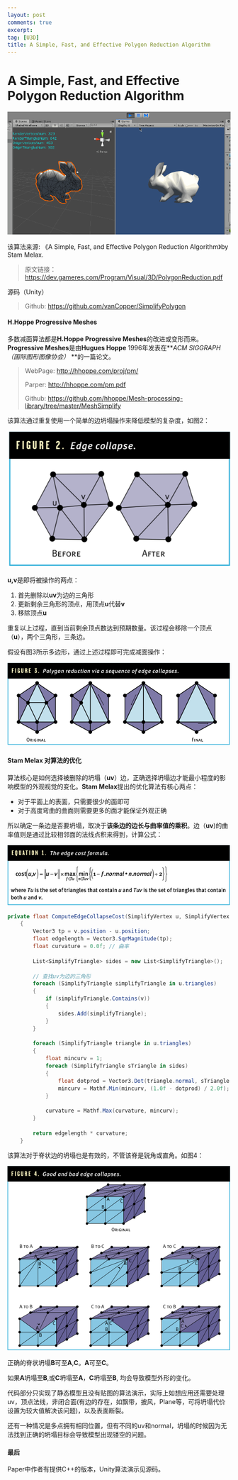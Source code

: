 ```yaml
---
layout: post
comments: true
excerpt:
tag: [U3D]
title: A Simple, Fast, and Effective Polygon Reduction Algorithm
---
```




# A Simple, Fast, and Effective Polygon Reduction Algorithm

![](../Images/rabit.gif)



该算法来源: 《A Simple, Fast, and Effective Polygon Reduction Algorithm》by Stam Melax.

> 原文链接：https://dev.gameres.com/Program/Visual/3D/PolygonReduction.pdf

源码（Unity）

> Github: https://github.com/vanCopper/SimplifyPolygon



#### H.Hoppe Progressive Meshes

多数减面算法都是**H.Hoppe Progressive Meshes**的改进或变形而来。**Progressive Meshes**是由**Hugues Hoppe** 1996年发表在***ACM SIGGRAPH（国际图形图像协会）* **的一篇论文。

> WebPage: http://hhoppe.com/proj/pm/
>
> Parper: http://hhoppe.com/pm.pdf
>
> Github: https://github.com/hhoppe/Mesh-processing-library/tree/master/MeshSimplify

该算法通过重复使用一个简单的边坍塌操作来降低模型的复杂度，如图2：

![](../images/sp_01.png)

**u,v**是即将被操作的两点：

1. 首先删除以**uv**为边的三角形
2. 更新剩余三角形的顶点，用顶点**u**代替**v**
3. 移除顶点**u**

重复以上过程，直到当前剩余顶点数达到预期数量。该过程会移除一个顶点（**u**），两个三角形，三条边。

假设有图3所示多边形，通过上述过程即可完成减面操作：

![](../images/sp_02.png)



#### Stam Melax 对算法的优化

算法核心是如何选择被删除的坍塌（**uv**）边，正确选择坍塌边才能最小程度的影响模型的外观视觉的变化。**Stam Melax**提出的优化算法有核心两点：

* 对于平面上的表面，只需要很少的面即可
* 对于高度弯曲的曲面则需要更多的面才能保证外观正确

所以确定一条边是否要坍塌，取决于**该条边的边长与曲率值的乘积**。边（**uv**)的曲率值则是通过比较相邻面的法线点积来得到，计算公式：

![](../images/sp_03.png)



```c#
private float ComputeEdgeCollapseCost(SimplifyVertex u, SimplifyVertex v)
    {
        Vector3 tp = v.position - u.position;
        float edgelength = Vector3.SqrMagnitude(tp);
        float curvature = 0.0f; // 曲率

        List<SimplifyTriangle> sides = new List<SimplifyTriangle>();

        // 查找uv为边的三角形
        foreach (SimplifyTriangle simplifyTriangle in u.triangles)
        {
            if (simplifyTriangle.Contains(v))
            {
                sides.Add(simplifyTriangle);
            }
        }

        foreach (SimplifyTriangle triangle in u.triangles)
        {
            float mincurv = 1;
            foreach (SimplifyTriangle sTriangle in sides)
            {
                float dotprod = Vector3.Dot(triangle.normal, sTriangle.normal);
                mincurv = Mathf.Min(mincurv, (1.0f - dotprod) / 2.0f);
            }

            curvature = Mathf.Max(curvature, mincurv);
        }

        return edgelength * curvature;
    }
```



该算法对于脊状边的坍塌也是有效的，不管该脊是锐角或直角。如图4：

![](../images/sp_04.png)

正确的脊状坍塌**B**可至**A**,**C**。**A**可至**C**。

如果**A**坍塌至**B**,或**C**坍塌至**A**，**C**坍塌至**B**, 均会导致模型外形的变化。

代码部分只实现了静态模型且没有贴图的算法演示，实际上如想应用还需要处理uv，顶点法线，非闭合面(有边的存在，如飘带，披风，Plane等，可将坍塌代价设置为较大值解决该问题)，以及表面断裂。

还有一种情况是多点拥有相同位置，但有不同的uv和normal，坍塌的时候因为无法找到正确的坍塌目标会导致模型出现镂空的问题。

#### 最后

Paper中作者有提供C++的版本，Unity算法演示见源码。

